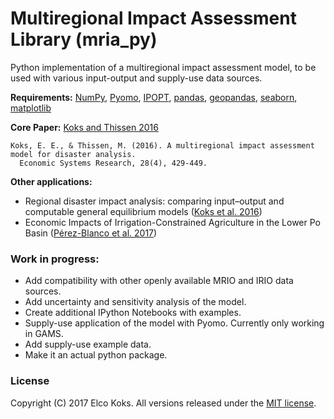 # Multiregional Impact Assessment Library (mria_py)

Python implementation of a multiregional impact assessment model, to be used with various input-output and supply-use data sources. 


**Requirements:** [NumPy](http://www.numpy.org/), [Pyomo](http://www.pyomo.org/), [IPOPT](https://projects.coin-or.org/Ipopt), [pandas](https://pandas.pydata.org/), [geopandas](http://geopandas.org/), [seaborn](https://seaborn.pydata.org/), [matplotlib](https://matplotlib.org/)

**Core Paper:** [Koks and Thissen 2016](http://www.tandfonline.com/doi/full/10.1080/09535314.2016.1232701)

```
Koks, E. E., & Thissen, M. (2016). A multiregional impact assessment model for disaster analysis. 
  Economic Systems Research, 28(4), 429-449.
```

**Other applications:**
* Regional disaster impact analysis: comparing input–output and computable general equilibrium models ([Koks et al. 2016](https://www.nat-hazards-earth-syst-sci.net/16/1911/2016/))
* Economic Impacts of Irrigation-Constrained Agriculture in the Lower Po Basin ([Pérez-Blanco et al. 2017](http://www.worldscientific.com/doi/abs/10.1142/S2382624X17500035))

### Work in progress:
* Add compatibility with other openly available MRIO and IRIO data sources.
* Add uncertainty and sensitivity analysis of the model.
* Create additional IPython Notebooks with examples.
* Supply-use application of the model with Pyomo. Currently only working in GAMS.
* Add supply-use example data.
* Make it an actual python package.

### License
Copyright (C) 2017 Elco Koks. All versions released under the [MIT license](LICENSE.md).
